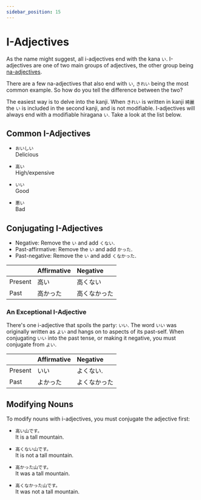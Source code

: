 ```yaml
---
sidebar_position: 15
---
```


# I-Adjectives

As the name might suggest, all i-adjectives end with the kana `い`. I-adjectives are one of two main groups of adjectives, the other group being [na-adjectives](adjective-naform).  

There are a few na-adjectives that also end with `い`, `きれい` being the most common example. So how do you tell the difference between the two?

The easiest way is to delve into the kanji. When `きれい` is written in kanji `綺麗` the `い` is included in the second kanji, and is not modifiable. I-adjectives will always end with a modifiable hiragana `い`. Take a look at the list below.

## Common I-Adjectives

- ``おいしい``  
  Delicious

- ``高い``  
  High/expensive

- ``いい``  
  Good

- ``悪い``  
  Bad

## Conjugating I-Adjectives

- Negative: Remove the `い` and add `くない`.
- Past-affirmative: Remove the `い` and add `かった`.
- Past-negative: Remove the `い` and add `くなかった`.

||Affirmative|Negative|
|:-- |:--|:--|
|Present|高い|高くない|
|Past|高かった|高くなかった|

### An Exceptional I-Adjective

There's one i-adjective that spoils the party: `いい`. The word `いい` was originally written as `よい` and hangs on to aspects of its past-self. When conjugating `いい` into the past tense, or making it negative, you must conjugate from `よい`.

||Affirmative|Negative|
|:-- |:--|:--|
|Present|いい|よくない.|
|Past|よかった|よくなかった|

## Modifying Nouns

To modify nouns with i-adjectives, you must conjugate the adjective first:

- ``高い山です。``  
  It is a tall mountain.

- ``高くない山です。``  
  It is not a tall mountain.

- ``高かった山です。``  
  It was a tall mountain.

- ``高くなかった山です。``  
  It was not a tall mountain.

